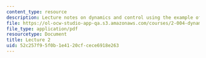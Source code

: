 ```yaml
---
content_type: resource
description: Lecture notes on dynamics and control using the example of cruise control.
file: https://ol-ocw-studio-app-qa.s3.amazonaws.com/courses/2-004-dynamics-and-control-ii-spring-2008/52c257f95f0b1e4120cfcece6918e263_lecture_02.pdf
file_type: application/pdf
resourcetype: Document
title: Lecture 2
uid: 52c257f9-5f0b-1e41-20cf-cece6918e263
---
```

